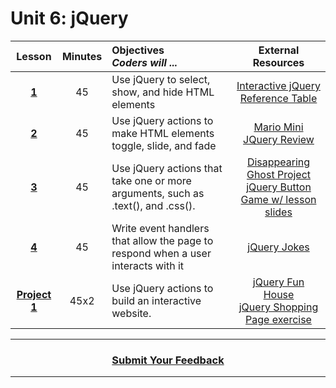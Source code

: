 # Unit 6: jQuery







|Lesson|Minutes|Objectives <br> *Coders will ...*|External Resources
|:-------:|:-------:|:-------|:-------:|
|[**1**](https://drive.google.com/open?id=1CmE-YCr_Q2C4wKrpXGOl6-GOteRSpeBCYxxEHvdcBQY)|45| Use jQuery to select, show, and hide HTML elements|[Interactive jQuery Reference Table](https://popcode.org/?snapshot=d5af617f-c1a1-45dd-a69f-5ca87da21637)|
|[**2**](https://drive.google.com/open?id=1nK1GO6S_5anrQp1zW8nZINkTQ5o_oWjGqnjtAhTCjIg)|45| Use jQuery actions to make HTML elements toggle, slide, and fade|[Mario Mini JQuery Review](https://popcode.org/?snapshot=ac7317d8-acf8-4e95-804c-65910faf036a)|
|[**3**](https://drive.google.com/open?id=1eKvh7_DDOoPLG5bRleq-cFOrNpMwYe3bkOYz2oGAAb0)|45| Use jQuery actions that take one or more arguments, such as .text(), and .css().|[Disappearing Ghost Project](https://docs.google.com/presentation/d/16Qh7E3GnZGYGCHHVXsrPcZOy1bOHEhZrwXFS-Stjn6Y/edit#slide=id.g1b32623398_0_0)<br>[jQuery Button Game w/ lesson slides](https://docs.google.com/presentation/d/1CqWPYkYURA_7NAHj_7Oy-02ipjZcGXGFuLaEBfth_2g/edit?usp=sharing)|
|[**4**](https://drive.google.com/open?id=1lvHSKoR1wF78ygPhoOC-OUgZbRtoWWNDYxad-uuK_KI)|45| Write event handlers that allow the page to respond when a user interacts with it|[jQuery Jokes](https://docs.google.com/presentation/d/17LMUtvZRFerKEiwlp7etAliCn3-7ZcsxR8sjIGmrZq4/edit#slide=id.g1b32623398_0_0)|
|[**Project 1**](https://drive.google.com/open?id=14roXkVf7wEUFlLFdEXxL89kkzA8m-MuCWJxU4cSX32Y)|45x2| Use jQuery actions to build an interactive website. |[jQuery Fun House](https://github.com/ScriptEdcurriculum/curriculum2016/tree/master/year1/units/unit5/projects/project2)<br>[jQuery Shopping Page exercise](https://docs.google.com/presentation/d/1MvGB-zKLNpacOVwlU1URWbS6K_6buSvUW1__e_0Floc/edit#slide=id.g12ee5b58a7_0_5)|



----
<h3 align="center"><a href="https://docs.google.com/forms/d/e/1FAIpQLSeLpI-m6UKvIxk97F8R1iidFRaYXJ3dfcUuIjx2Pz0WMfO1SA/viewform">Submit Your Feedback</a> </h3>

----


